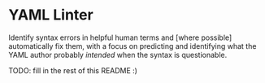 # YAML Linter

Identify syntax errors in helpful human terms and [where possible] automatically fix them, with a focus on predicting and identifying what the YAML author probably *intended* when the syntax is questionable.

TODO: fill in the rest of this README :)
